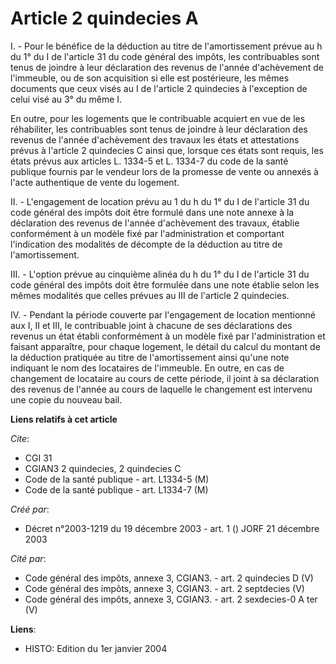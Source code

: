 # Article 2 quindecies A

I. - Pour le bénéfice de la déduction au titre de l'amortissement prévue au h du 1° du I de l'article 31 du code général des
impôts, les contribuables sont tenus de joindre à leur déclaration des revenus de l'année d'achèvement de l'immeuble, ou de
son acquisition si elle est postérieure, les mêmes documents que ceux visés au I de l'article 2 quindecies à l'exception de
celui visé au 3° du même I.

En outre, pour les logements que le contribuable acquiert en vue de les réhabiliter, les contribuables sont tenus de joindre
à leur déclaration des revenus de l'année d'achèvement des travaux les états et attestations prévus à l'article 2 quindecies
C ainsi que, lorsque ces états sont requis, les états prévus aux articles L. 1334-5 et L. 1334-7 du code de la santé publique
fournis par le vendeur lors de la promesse de vente ou annexés à l'acte authentique de vente du logement.

II. - L'engagement de location prévu au 1 du h du 1° du I de l'article 31 du code général des impôts doit être formulé dans
une note annexe à la déclaration des revenus de l'année d'achèvement des travaux, établie conformément à un modèle fixé par
l'administration et comportant l'indication des modalités de décompte de la déduction au titre de l'amortissement.

III. - L'option prévue au cinquième alinéa du h du 1° du I de l'article 31 du code général des impôts doit être formulée dans
une note établie selon les mêmes modalités que celles prévues au III de l'article 2 quindecies.

IV. - Pendant la période couverte par l'engagement de location mentionné aux I, II et III, le contribuable joint à chacune de
ses déclarations des revenus un état établi conformément à un modèle fixé par l'administration et faisant apparaître, pour
chaque logement, le détail du calcul du montant de la déduction pratiquée au titre de l'amortissement ainsi qu'une note
indiquant le nom des locataires de l'immeuble. En outre, en cas de changement de locataire au cours de cette période, il
joint à sa déclaration des revenus de l'année au cours de laquelle le changement est intervenu une copie du nouveau bail.

**Liens relatifs à cet article**

_Cite_:

  - CGI 31
  - CGIAN3 2 quindecies, 2 quindecies C
  - Code de la santé publique - art. L1334-5 (M)
  - Code de la santé publique - art. L1334-7 (M)

_Créé par_:

  - Décret n°2003-1219 du 19 décembre 2003 - art. 1 () JORF 21 décembre 2003

_Cité par_:

  - Code général des impôts, annexe 3, CGIAN3. - art. 2 quindecies D (V)
  - Code général des impôts, annexe 3, CGIAN3. - art. 2 septdecies (V)
  - Code général des impôts, annexe 3, CGIAN3. - art. 2 sexdecies-0 A ter (V)

**Liens**:

  - HISTO: Edition du 1er janvier 2004

